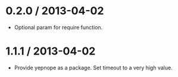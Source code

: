 
0.2.0 / 2013-04-02 
==================

  * Optional param for require function.

1.1.1 / 2013-04-02 
==================

  * Provide yepnope as a package. Set timeout to a very high value.
